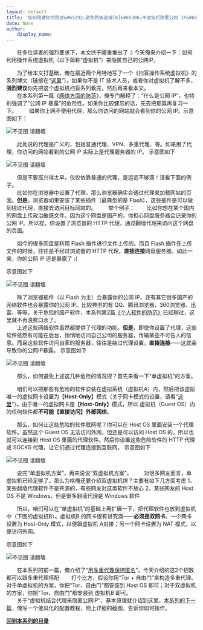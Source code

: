 ```yaml
---
layout: default
title: '如何隐藏你的踪迹&#65292;避免跨省追捕[6]&#65306;用虚拟机隐匿公网 IP&#65288;原理介绍&#65289;'
date: None
author:
    display_name: 
---
```


　　在多位读者的强烈要求下，本文终于隆重推出了 :) 今天俺来介绍一下：如何利用操作系统虚拟机（以下简称“虚拟机”）来隐匿自己的公网IP。  
  
　　为了给本文打基础，俺在最近两个月特地写了一个《扫盲操作系统虚拟机》的系列博文（链接在“[这里](https://program-think.blogspot.com/2012/10/system-vm-0.html)”）。如果你不是 IT 技术人员，或者你对虚拟机了解不多，**强烈建议**你先把这个虚拟机扫盲系列看完，然后再来看本文。  
　　在本系列第一篇《[网络方面的防范](https://program-think.blogspot.com/2010/04/howto-cover-your-tracks-1.html)》，俺专门解释了：“什么是公网 IP”，也特别强调了“公网 IP 暴露”的危险性。如果你比较健忘的话，先去把那篇再复习一下。 　　如果你上网不使用代理，那么你访问的网站就会看到你的公网 IP。示意图如下：

![不见图 请翻墙](https://lh4.googleusercontent.com/Ky0rYvcL-GXMW1VIFzPg_GGKs0IWNtfiuzkYUvLEzdFNCodugIfE-BiN9FW7AYYUrtKbugWlVrQs6aI7Y3eJVNP61MRsaBjthXAxhPDQXajAMWlWa6LguRZ-kBY)

　　此处说的代理是广义的，包括普通代理、VPN、多重代理、等。如果用了代理，你访问的网站看到的公网 IP 实际上是代理服务器的 IP。 示意图如下

![不见图 请翻墙](https://lh3.googleusercontent.com/lkZjGLE-sd3KUXrB-SeMUPX2jSl3QlY7byT6i8SwLVsQBq_yQp8YgaNNRDrG3rt48oaxqjLAtays9MByzYNtzp-iSzJ-UVGakaWovLe1AHQzo8H-ifPHjPVgrd8)

　　但是不要高兴得太早，仅仅依靠普通的代理，是远远不够滴！请看下面的例子。  
　　比如你在浏览器中设置了代理，那么浏览器确实会通过代理来加载网站的页面。**但是**，浏览器如果安装了某些插件（最典型的是 Flash），这些插件是可以做到绕过代理，直接去访问目标网站的。 　　举个例子： 　　比如你想在某个国内的网盘上传政治敏感文件。因为这个网盘是国产的，你担心网盘服务器会记录你的公网 IP。所以捏，你设置了浏览器的 HTTP 代理，通过翻墙代理来访问这个网盘的页面。

　　如今的很多网盘是利用 Flash 插件进行文件上传的。而且 Flash 插件在上传文件的时候，往往是不经过浏览器的 HTTP 代理，**直接连接**网盘服务器。如此一来，你的公网 IP 还是暴露了 :(

示意图如下

![不见图 请翻墙](https://lh3.googleusercontent.com/LPdbpOzwgT_7h9MHALQ-3e9-jfwlCodpNduHegMvOks1YMIbW1BV9P5k6hcT2Qy-p-oylRNxLi5ysTco4mSuVTmzVK9xTo69Mhm548bjwYH7GaS1j2BJugqjZ-4)

  
　　除了浏览器插件（以 Flash 为主）会暴露你的公网 IP，还有其它很多国产的网络软件也会暴露你的公网 IP。比较典型的有 QQ、腾讯浏览器、360浏览器、迅雷、等等。关于危险的国产软件，本系列第2篇[《个人软件的防范》](https://program-think.blogspot.com/2010/04/howto-cover-your-tracks-2.html)已经聊过，这里就不再浪费口水了。  
　　上述这些网络软件虽然都提供了代理的功能。**但是**，即使你设置了代理，这些软件依然有可能在后台，悄悄地访问自己公司的服务器，传输某些不可告人的信息。而且这些软件访问自家的服务器，往往是绕过代理设置，**直接连接**——这就会导致你的公网IP暴露。 示意图如下

![不见图 请翻墙](https://lh3.googleusercontent.com/7MASBpz1J59zvlSRizUzzm05eHvd7WyTtRonnqLkq_LTJhwNBYnq4c2PNnSQsVOSOiQPSEv05AVa17LRkRqFk-4JKFtpR22iorSc5esjENtmzP7TiM8p8XBhEKo)

　　那么，如何避免上述这几种危险的情况捏？首先来看一下“单虚拟机”的方案。

　　咱们可以把那些有危险的软件安装在虚拟系统（虚拟机A）内，然后把该虚拟唯一的虚拟网卡设置为【**Host-Only**】模式（关于网卡模式的设置，请看“[这里](https://program-think.blogspot.com/2012/12/system-vm-5.html)”）。由于唯一的虚拟网卡是【**Host-Only**】模式，所以 虚拟机（Guest OS）内的任何软件都**不可能【直接访问】外部网络**。

　　那么，如何让这些危险的软件联网呢？你可以在 Host OS 里面安装一个代理软件。虽然这个 Guest OS 无法访问外网，但还是可以访问 Host OS 的，所以也就可以连接到 Host OS 里面的代理软件。然后你设置这些危险软件的 HTTP 代理或 SOCKS 代理，让它们通过代理连接到互联网。 示意图如下

![不见图 请翻墙](https://lh4.googleusercontent.com/mMOFO42Roq6rr1JcQ0Wo4UB96y-PlQYkbNQm3sqSYXfS2GB9Z_L7deTpRhwR5nknnuD3_r06TR0xNviXYcUCPaf2TJ12j28VOUyt_CKVYzr-vP-_asld7Ia113o)

　　说完“单虚拟机方案”，再来说说“双虚拟机方案”。 　　对很多网友而言，单虚拟机已经足够了。那么为啥俺还要介绍双虚拟机捏？主要有如下几方面考虑 1、某些翻墙代理软件不是开源的，有些网友对这类软件不放心 2、某些网友的 Host OS 不是 Windows，但是很多翻墙代理是 Windows 软件

　　所以，咱们可以在“单虚拟机”的基础上再扩展一下，把代理软件也放到虚拟机中（下图的虚拟机B）。虚拟机B 的网卡很有讲究滴——**必须是双网卡**。一个网卡设置为 Host-Only 模式，以便跟虚拟机 A对接；另一个网卡设置为 NAT 模式，以便访问外网。

示意图如下

![不见图 请翻墙](https://lh5.googleusercontent.com/EG-eA0wURF5rWkQGkl0Yq7lQjwaVkDoB1t_dSwTQf5GlDKdLcDrfBqzU1D2IrQ1dTAUcPqGLeL1369RDNijQ2jcEL6H40_dzehktsSfquNe6DmvO44U4PZF-kC0)

  
　　在本系列的前一篇，俺介绍了“[用多重代理保持匿名](https://program-think.blogspot.com/2012/03/howto-cover-your-tracks-5.html)”。今天介绍的这2个招数都可以跟多重代理搭配 　　打个比方，假设你用“Tor + 自由门”来构造多重代理。对于单虚拟机的方案，你把“Tor、自由门”都安装到 Host OS 即可；对于双虚拟机的方案，你把“Tor、自由门”都安装到 虚拟机B 即可。  
　　关于“虚拟机结合代理来隐匿公网IP”，基本原理就介绍到这里。[本系列的下一篇](https://program-think.blogspot.com/2013/01/howto-cover-your-tracks-7.html)，俺写一个傻瓜化的配置教程，附上详细的截图，告诉你如何操作。

**[回到本系列的目录](https://program-think.blogspot.com/2010/04/howto-cover-your-tracks-0.html#index)**

